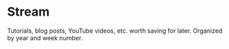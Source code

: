 # Stream

Tutorials, blog posts, YouTube videos, etc. worth saving for later.
Organized by year and week number.
